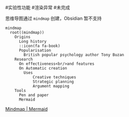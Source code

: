 #实验性功能 #渲染异常  #未完成 

思维导图通过 `mindmap` 创建，Obsidian 暂不支持
```mermaid
mindmap
  root((mindmap))
    Origins
      Long history
      ::icon(fa fa-book)
      Popularisation
        British popular psychology author Tony Buzan
    Research
      On effectiveness<br/>and features
      On Automatic creation
        Uses
            Creative techniques
            Strategic planning
            Argument mapping
    Tools
      Pen and paper
      Mermaid
```

[Mindmap | Mermaid](https://mermaid.js.org/syntax/mindmap.html)
